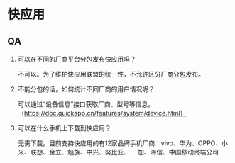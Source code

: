 # 快应用

## QA

1. 可以在不同的厂商平台分包发布快应用吗？

   不可以。为了维护快应用联盟的统一性，不允许区分厂商分包发布。 

2. 不能分包的话，如何统计不同厂商的用户情况呢？

   可以通过“设备信息”接口获取厂商、型号等信息。（https://doc.quickapp.cn/features/system/device.html）

3. 可以在什么手机上下载到快应用？ 

   无需下载。目前支持快应用的有12家品牌手机厂商：vivo、华为、OPPO、小米、联想、金立、魅族、中兴、努比亚、 一加、海信、中国移动终端公司

